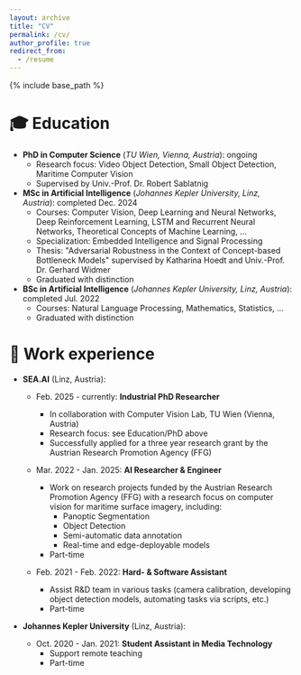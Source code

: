 ```yaml
---
layout: archive
title: "CV"
permalink: /cv/
author_profile: true
redirect_from:
  - /resume
---
```


{% include base_path %}

🎓 Education
======
* **PhD in Computer Science** (*TU Wien, Vienna, Austria*): ongoing
  * Research focus: Video Object Detection, Small Object Detection, Maritime Computer Vision
  * Supervised by Univ.-Prof. Dr. Robert Sablatnig
* **MSc in Artificial Intelligence** (*Johannes Kepler University, Linz, Austria*): completed Dec. 2024
  * Courses: Computer Vision, Deep Learning and Neural Networks, Deep Reinforcement Learning, LSTM and Recurrent Neural Networks, Theoretical Concepts of Machine Learning, ...
  * Specialization: Embedded Intelligence and Signal Processing
  * Thesis: "Adversarial Robustness in the Context of Concept-based Bottleneck Models" supervised by Katharina Hoedt and Univ.-Prof. Dr. Gerhard Widmer
  * Graduated with distinction
* **BSc in Artificial Intelligence** (*Johannes Kepler University, Linz, Austria*): completed Jul. 2022
  * Courses: Natural Language Processing, Mathematics, Statistics, ...
  * Graduated with distinction




💼 Work experience
======
* **SEA.AI** (Linz, Austria):
  * Feb. 2025 - currently: **Industrial PhD Researcher**
    * In collaboration with Computer Vision Lab, TU Wien (Vienna, Austria)
    * Research focus: see Education/PhD above
    * Successfully applied for a three year research grant by the Austrian Research Promotion Agency (FFG)

  * Mar. 2022 - Jan. 2025: **AI Researcher & Engineer**
    * Work on research projects funded by the Austrian Research Promotion Agency (FFG) with a research focus on computer vision for maritime surface imagery, including:
      * Panoptic Segmentation
      * Object Detection
      * Semi-automatic data annotation
      * Real-time and edge-deployable models
    * Part-time

  * Feb. 2021 - Feb. 2022: **Hard- & Software Assistant**
    * Assist R&D team in various tasks (camera calibration, developing object detection models, automating tasks via scripts, etc.)
    * Part-time

* **Johannes Kepler University** (Linz, Austria):
  * Oct. 2020 - Jan. 2021: **Student Assistant in Media Technology**
    * Support remote teaching
    * Part-time
    
